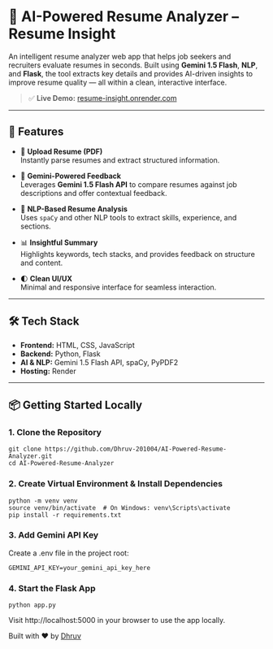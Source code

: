 # 🤖 AI-Powered Resume Analyzer – Resume Insight

An intelligent resume analyzer web app that helps job seekers and recruiters evaluate resumes in seconds. Built using **Gemini 1.5 Flash**, **NLP**, and **Flask**, the tool extracts key details and provides AI-driven insights to improve resume quality — all within a clean, interactive interface.

> ✅ **Live Demo:** [resume-insight.onrender.com](https://resume-insight.onrender.com)

---

## 🚀 Features

- 📄 **Upload Resume (PDF)**  
  Instantly parse resumes and extract structured information.

- 🤖 **Gemini-Powered Feedback**  
  Leverages **Gemini 1.5 Flash API** to compare resumes against job descriptions and offer contextual feedback.

- 🧠 **NLP-Based Resume Analysis**  
  Uses `spaCy` and other NLP tools to extract skills, experience, and sections.

- 📊 **Insightful Summary**  
  Highlights keywords, tech stacks, and provides feedback on structure and content.

- 🌓 **Clean UI/UX**  
  Minimal and responsive interface for seamless interaction.

---

## 🛠️ Tech Stack

- **Frontend:** HTML, CSS, JavaScript  
- **Backend:** Python, Flask  
- **AI & NLP:** Gemini 1.5 Flash API, spaCy, PyPDF2  
- **Hosting:** Render

---

## 📦 Getting Started Locally

### 1. Clone the Repository

```
git clone https://github.com/Dhruv-201004/AI-Powered-Resume-Analyzer.git
cd AI-Powered-Resume-Analyzer
```
### 2. Create Virtual Environment & Install Dependencies
```
python -m venv venv
source venv/bin/activate  # On Windows: venv\Scripts\activate
pip install -r requirements.txt
```
### 3. Add Gemini API Key
Create a .env file in the project root:
```
GEMINI_API_KEY=your_gemini_api_key_here
```
### 4. Start the Flask App
```
python app.py
```
Visit http://localhost:5000 in your browser to use the app locally.


Built with ❤️ by [Dhruv](https://github.com/Dhruv-201004)
